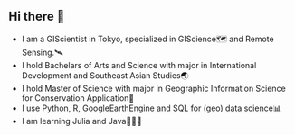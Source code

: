 ## Hi there 👋

- I am a GIScientist in Tokyo, specialized in GIScience🗺️ and Remote Sensing.🛰️
- I hold Bachelars of Arts and Science with major in International Development and Southeast Asian Studies🌏
- I hold Master of Science with major in Geographic Information Science for Conservation Application🐘
- I use Python, R, GoogleEarthEngine and SQL for (geo) data science📊
- I am learning Julia and Java🧑🏻‍💻
